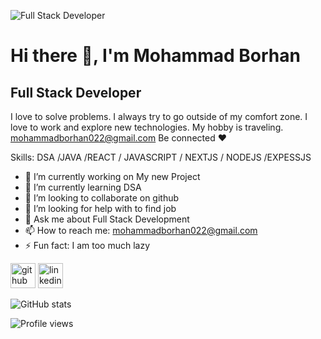 
![Full Stack Developer](https://media-exp1.licdn.com/dms/image/C5616AQEa70P4iaLtHg/profile-displaybackgroundimage-shrink_350_1400/0/1668870199692?e=1674086400&v=beta&t=vhmpyu4eZkvGQSVrxus3GXoZJ4UJ4DwUerO-fBaycHo)


# Hi there 👋, I'm Mohammad Borhan
## Full Stack Developer

 I love to solve problems. I always try to go outside of my comfort zone.  I love to work and explore new technologies.
 My hobby is traveling.
 mohammadborhan022@gmail.com
Be connected ❤️

Skills: DSA /JAVA /REACT / JAVASCRIPT / NEXTJS / NODEJS /EXPESSJS

- 🔭 I’m currently working on My new Project 
- 🌱 I’m currently learning DSA 
- 👯 I’m looking to collaborate on github 
- 🤔 I’m looking for help with to find job 
- 💬 Ask me about Full Stack Development 
- 📫 How to reach me: mohammadborhan022@gmail.com 
- ⚡ Fun fact: I am too much lazy 


[<img src='https://cdn.jsdelivr.net/npm/simple-icons@3.0.1/icons/github.svg' alt='github' height='40'>](https://github.com/borhansahed)  [<img src='https://cdn.jsdelivr.net/npm/simple-icons@3.0.1/icons/linkedin.svg' alt='linkedin' height='40'>](https://www.linkedin.com/in/borhansahed/)  

![GitHub stats](https://github-readme-stats.vercel.app/api?username=borhansahed&show_icons=true)  

![Profile views](https://gpvc.arturio.dev/borhansahed)  
